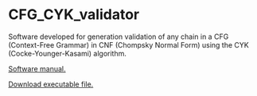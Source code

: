 # CFG_CYK_validator
Software developed for generation validation of any chain in a CFG (Context-Free Grammar) in CNF (Chompsky Normal Form) using the CYK (Cocke-Younger-Kasami) algorithm.

[Software manual.](https://github.com/AlejandroFonseca25/CFG_CYK_validator/blob/develop/CFG_CYK_validator/docs/README%20CYK.pdf)

[Download executable file.](https://github.com/AlejandroFonseca25/CFG_CYK_validator/blob/develop/CFG_CYK_validator/bin/Release/CFG_CYK_validator.exe)
